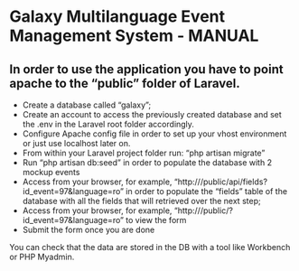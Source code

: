 Galaxy Multilanguage Event Management System -  MANUAL
==============

In order to use the application you have to point apache to the “public” folder of Laravel. 
--------------

- Create a database called “galaxy”;
-	Create an account to access the previously created database and set the .env in the Laravel root folder accordingly.
-	Configure Apache config file in order to set up your vhost environment or just use localhost later on.
-	From within your Laravel project folder run: “php artisan migrate”
-	Run “php artisan db:seed” in order to populate the database with 2 mockup events
-	Access from your browser, for example, “http://<yourlocalhost>/public/api/fields?id_event=97&language=ro” in order to populate the “fields” table of the database with all the fields that will retrieved over the next step;
-	Access from your browser, for example, “http://<yourlocalhost>/public/?id_event=97&language=ro” to view the form
-	Submit the form once you are done

You can check that the data are stored in the DB with a tool like Workbench or PHP Myadmin.
